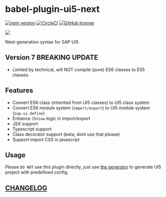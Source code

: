 # babel-plugin-ui5-next

[![npm version](https://badge.fury.io/js/babel-plugin-ui5-next.svg)](https://badge.fury.io/js/babel-plugin-ui5-next)
[![CircleCI](https://circleci.com/gh/ui5-next/babel-plugin-ui5-next.svg?style=shield)](https://circleci.com/gh/Soontao/babel-plugin-ui5-next)
[![GitHub license](https://img.shields.io/github/license/Soontao/babel-plugin-ui5-next.svg)](https://github.com/Soontao/babel-plugin-ui5-next/blob/master/LICENSE)

![](https://openui5.org/images/OpenUI5_new_big_side.png)

Next-generation syntax for SAP UI5

## Version 7 BREAKING UPDATE

- Limited by technical, will NOT compile (pure) ES6 classes to ES5 classes.

## Features

- Convert ES6 class (inherited from UI5 classes) to UI5 class system
- Convert ES6 module system (`import/export`) to UI5 module system (`sap.ui.define`)
- Enhance `JSView` logic in import/export
- JSX support
- Typescript support
- Class decorator support (beta, dont use that please)
- Support import CSS in javascript

## Usage

Please `DO NOT` use this plugin directly, just use [the generator](https://github.com/Soontao/ui5g) to generate UI5 project with predefined config.

## [CHANGELOG](./CHANGELOG.md)
